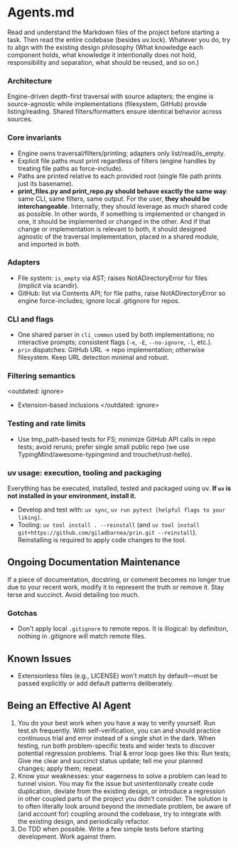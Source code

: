 # Agents.md

Read and understand the Markdown files of the project before starting a task. 
Then read the entire codebase (besides uv.lock).
Whatever you do, try to align with the existing design philosophy (What knowledge each component holds, what knowledge it intentionally does not hold, responsibility and separation, what should be reused, and so on.)

### Architecture

Engine-driven depth-first traversal with source adapters; the engine is source-agnostic while implementations (filesystem, GitHub) provide listing/reading. Shared filters/formatters ensure identical behavior across sources.

### Core invariants
- Engine owns traversal/filters/printing; adapters only list/read/is_empty.
- Explicit file paths must print regardless of filters (engine handles by treating file paths as force-include).
- Paths are printed relative to each provided root (single file path prints just its basename).
- **print_files.py and print_repo.py should behave exactly the same way**: same CLI, same filters, same output. For the user, **they should be interchangeable**. Internally, they should leverage as much shared code as possible. In other words, if something is implemented or changed in one, it should be implemented or changed in the other. And if that change or implementation is relevant to both, it should designed agnostic of the traversal implementation, placed in a shared module, and imported in both.

### Adapters
- File system: `is_empty` via AST; raises NotADirectoryError for files (implicit via scandir).
- GitHub: list via Contents API; for file paths, raise NotADirectoryError so engine force-includes; ignore local .gitignore for repos.

### CLI and flags
- One shared parser in `cli_common` used by both implementations; no interactive prompts; consistent flags (`-e`, `-E`, `--no-ignore`, `-l`, etc.).
- `prin` dispatches: GitHub URL → repo implementation; otherwise filesystem. Keep URL detection minimal and robust.

### Filtering semantics
<outdated: ignore>
- Extension-based inclusions
</outdated: ignore>


### Testing and rate limits
- Use tmp_path-based tests for FS; minimize GitHub API calls in repo tests; avoid reruns; prefer single small public repo (we use TypingMind/awesome-typingmind and trouchet/rust-hello).

### uv usage: execution, tooling and packaging
Everything has be executed, installed, tested and packaged using uv.
**If `uv` is not installed in your environment, install it.**
- Develop and test with: `uv sync`, `uv run pytest [helpful flags to your liking]`.
- Tooling: `uv tool install . --reinstall` (and `uv tool install git+https://github.com/giladbarnea/prin.git --reinstall`). Reinstalling is required to apply code changes to the tool.

## Ongoing Documentation Maintenance
If a piece of documentation, docstring, or comment becomes no longer true due to your recent work, modify it to represent the truth or remove it. Stay terse and succinct. Avoid detailing too much.

### Gotchas
- Don’t apply local `.gitignore` to remote repos. It is illogical: by definition, nothing in .gitignore will match remote files.

## Known Issues
- Extensionless files (e.g., LICENSE) won’t match by default—must be passed explicitly or add default patterns deliberately.

## Being an Effective AI Agent

1. You do your best work when you have a way to verify yourself. Run test.sh frequently. With self-verification, you can and should practice continuous trial and error instead of a single shot in the dark. When testing, run both problem-specific tests and wider tests to discover potential regression problems. Trial & error loop goes like this: Run tests; Give me clear and succinct status update; tell me your planned changes; apply them; repeat.
2. Know your weaknesses: your eagerness to solve a problem can lead to tunnel vision. You may fix the issue but unintentionally create code duplication, deviate from the existing design, or introduce a regression in other coupled parts of the project you didn’t consider. The solution is to often literally look around beyond the immediate problem, be aware of (and account for) coupling around the codebase, try to integrate with the existing design, and periodically refactor.
3. Do TDD when possible. Write a few simple tests before starting development. Work against them.